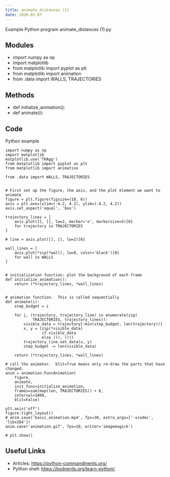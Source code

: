 ```yaml
---
title: animate_distances (1)
date: 2020-05-07
---
```

Example Python program animate_distances (1).py

## Modules

* import numpy as np
* import matplotlib
* from matplotlib import pyplot as plt
* from matplotlib import animation
* from .data import WALLS, TRAJECTORIES

## Methods

* def initialize_animation():
* def animate(i):

## Code

Python example

    import numpy as np
    import matplotlib
    matplotlib.use('TKAgg')
    from matplotlib import pyplot as plt
    from matplotlib import animation
    
    from .data import WALLS, TRAJECTORIES
    
    
    # First set up the figure, the axis, and the plot element we want to animate
    figure = plt.figure(figsize=(18, 6))
    axis = plt.axes(xlim=(-4.2, 4.2), ylim=(-4.2, 4.2))
    axis.set_aspect('equal', 'box')
    
    trajectory_lines = [
        axis.plot([], [], lw=2, marker='o', markersize=5)[0]
        for trajectory in TRAJECTORIES
    ]
    
    # line = axis.plot([], [], lw=2)[0]
    
    wall_lines = [
        axis.plot(*zip(*wall), lw=8, color='black')[0]
        for wall in WALLS
    ]
    
    
    # initialization function: plot the background of each frame
    def initialize_animation():
        return (*trajectory_lines, *wall_lines)
    
    
    # animation function.  This is called sequentially
    def animate(i):
        step_budget = i
    
        for j, (trajectory, trajectory_line) in enumerate(zip(
                TRAJECTORIES, trajectory_lines)):
            visible_data = trajectory[:min(step_budget, len(trajectory))]
            x, y = (zip(*visible_data)
                    if visible_data
                    else ((), ()))
            trajectory_line.set_data(x, y)
            step_budget -= len(visible_data)
    
        return (*trajectory_lines, *wall_lines)
    
    # call the animator.  blit=True means only re-draw the parts that have changed.
    anim = animation.FuncAnimation(
        figure,
        animate,
        init_func=initialize_animation,
        frames=sum(map(len, TRAJECTORIES)) + 6,
        interval=1000,
        blit=False)
    
    plt.axis('off')
    figure.tight_layout()
    # anim.save('basic_animation.mp4', fps=30, extra_args=['-vcodec', 'libx264'])
    anim.save('animation.gif', fps=10, writer='imagemagick')
    
    # plt.show()
    

## Useful Links

- Articles: https://python-commandments.org/
- Python shell: https://bsdnerds.org/learn-python/
